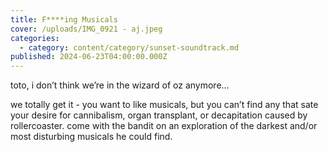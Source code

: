 ```yaml
---
title: F****ing Musicals
cover: /uploads/IMG_0921 - aj.jpeg
categories:
  - category: content/category/sunset-soundtrack.md
published: 2024-06-23T04:00:00.000Z
---
```


toto, i don’t think we’re in the wizard of oz anymore…

we totally get it - you want to like musicals, but you can’t find any that sate your desire for cannibalism, organ transplant, or decapitation caused by rollercoaster. come with the bandit on an exploration of the darkest and/or most disturbing musicals he could find. 
